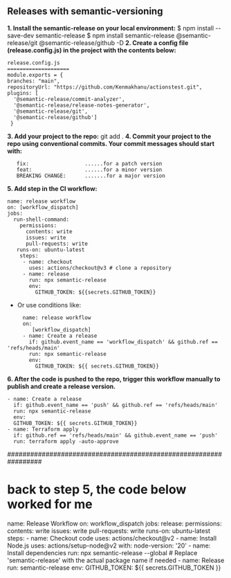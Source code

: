 ## Releases with semantic-versioning
 **1. Install the semantic-release on your local environment:**
     $ npm install --save-dev semantic-release
     $ npm install semantic-release @semantic-release/git @semantic-release/github -D
**2. Create a config file (release.config.js) in the project with the contents below:**
```
release.config.js
====================
module.exports = {
branches: "main",
repositoryUrl: "https://github.com/Kenmakhanu/actionstest.git",
plugins: [
  '@semantic-release/commit-analyzer',
  '@semantic-release/release-notes-generator',
  '@semantic-release/git',
  '@semantic-release/github']
 }
```
**3. Add your project to the repo:**
     git add .
**4. Commit your project to the repo using conventional commits. Your commit messages should start with:**
```
   fix:                  ......for a patch version
   feat:                 ......for a minor version
   BREAKING CHANGE:      .......for a major version
```
**5. Add step in the CI workflow:**
```
name: release workflow
on: [workflow_dispatch]
jobs:
  run-shell-command:
    permissions:
      contents: write
      issues: write
      pull-requests: write
   runs-on: ubuntu-latest
    steps:
     - name: checkout
       uses: actions/checkout@v3 # clone a repository
     - name: release
       run: npx semantic-release
       env:
         GITHUB_TOKEN: ${{secrets.GITHUB_TOKEN}}
```
- Or use conditions like:
```
     name: release workflow
     on:
        [workflow_dispatch]
     - name: Create a release
       if: github.event_name == 'workflow_dispatch' && github.ref == 'refs/heads/main'
       run: npx semantic-release
       env:
         GITHUB_TOKEN: ${{ secrets.GITHUB_TOKEN}}
```
**6. After the code is pushed to the repo, trigger this workflow manually to publish and create a release version.**
```
- name: Create a release
  if: github.event_name == 'push' && github.ref == 'refs/heads/main'
  run: npx semantic-release
  env:
  GITHUB_TOKEN: ${{ secrets.GITHUB_TOKEN}}
- name: Terraform apply
  if: github.ref == 'refs/heads/main' && github.event_name == 'push'
  run: terraform apply -auto-approve
```
#################################################################
# back to step 5, the code below worked for me
name: Release Workflow
on: workflow_dispatch
jobs:
  release:
    permissions:
      contents: write
      issues: write
      pull-requests: write
    runs-on: ubuntu-latest
    steps:
      - name: Checkout code
        uses: actions/checkout@v2
      - name: Install Node.js
        uses: actions/setup-node@v2
        with:
          node-version: '20'
      - name: Install dependencies
        run: npx semantic-release --global
        # Replace 'semantic-release' with the actual package name if needed
      - name: Release
        run: semantic-release
        env:
          GITHUB_TOKEN: ${{ secrets.GITHUB_TOKEN }}